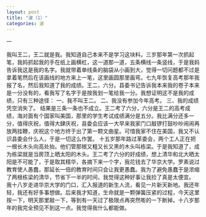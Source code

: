 ```yaml
---
layout: post
title: "波（1）"
categories: 波
---
```


一

我叫王二，王二就是我。我知道自己本来不是学习这块料。三岁那年第一次抓起笔，我妈抓起我的手在纸上画横杠，这一道那一道，五条横线一条竖线，于是我妈告诉我这是我的名字。我就带着单线条的脑袋从小画到大，觉得一切问题都不过是拿着笔然后在该画线的地方来上一笔，这里画圆那里画弯。七九年恢复高考那年我报了名，然后我知道了我的成绩。王二，六分。县委书记告诉我本来我的卷子本来是一分没有的，看我写了名字于是按我划一笔给我一分。我想证明这不是我的成绩，只有三种途径：
一、我不叫王二。
二、我没有参加今年高考。
三、我的成绩凭空消失了。
结果是三条一条也不成立。王二考了六分，六分是王二的高考成绩，海对面有个国家叫美国，那里的学生考试成绩满分是五分。我比满分还多一分，值得庆祝，值得大肆庆祝，县委会应该一大早来我家门口敲锣打鼓吵吵闹闹再放两挂鞭，庆祝这个地方终于出了第一颗文曲星。可惜我家不住在美国，我又不认识县委会什么人，于是一切这么作罢。
十五岁那年路过革委会，两个工人正在把一根长木头向高处抬。他们管那根又粗又长又黑的木头叫栋梁。于是我知道了，成为栋梁就是当房顶上晒太阳的木头。王二考了六分的好成绩，想上清华和北大晒太阳是不可能了，于是取其精华，各摘下来一个字，我花钱去了华京大学。罗素说过教育使人愚蠢，那延长一倍的教育时间只会让我更愚蠢。我为了避免愚蠢于是浓缩了两根栋梁的清华，节省下一半的时间，我觉得这种好事让我捡了真是太便宜。
我十八岁走进华京大学的门口，汇入报道的新生人流，看见一片新天新地。我还年轻，我还有好多事想做。后来我才知道，生命就是一颗弹簧压紧的过程，今天这里按一下，明天那里敲一下，等到有一天过了极限点再突然嘭的一下断掉。十八岁那年的我完全预见不到这一点。我觉得我什么都能做。